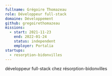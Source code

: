 ```yaml
---
fullname: Grégoire Thomazeau
role: Développeur full-stack
domaine: Développement
github: gregoirethomazeau
missions:
  - start: 2021-11-23
    end: 2022-01-24
    status: independent
    employer: Portalia
startups:
  - resorption-bidonvilles
---
```


développeur full-stack chez résorption-bidonvilles
